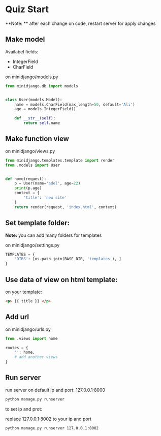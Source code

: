 # Quiz Start


**Note: ** after each change on code, restart server for apply changes

## Make model
Availabel fields:

* IntegerField
* CharField


on minidjango/models.py

```python
from minidjango.db import models


class User(models.Model):
    name = models.CharField(max_length=50, default='Ali')
    age = models.IntegerField()

    def __str__(self):
        return self.name
```

## Make function view

on minidjango/views.py


```python
from minidjango.templates.template import render
from .models import User


def home(request):
    p = User(name='adel', age=22)
    print(p.age)
    context = {
        'title': 'new site'
    }
    return render(request, 'index.html', context)

```

## Set template folder:
**Note:** you can add many folders for templates

on minidjango/settings.py

```python
TEMPLATES = {
    'DIRS': [os.path.join(BASE_DIR, 'templates'), ]
}
```

## Use data of view on html template:

on your template:

```html
<p> {{ title }} </p>
```

## Add url
on minidjango/urls.py


```python
from .views import home

routes = {
    '': home,
    # add another views
}

```


## Run server

run server on default ip and port: 127.0.0.1:8000

```bash
python manage.py runserver
```

to set ip and prot:

replace 127.0.0.1:8002 to your ip and port

```bash
python manage.py runserver 127.0.0.1:8002
```